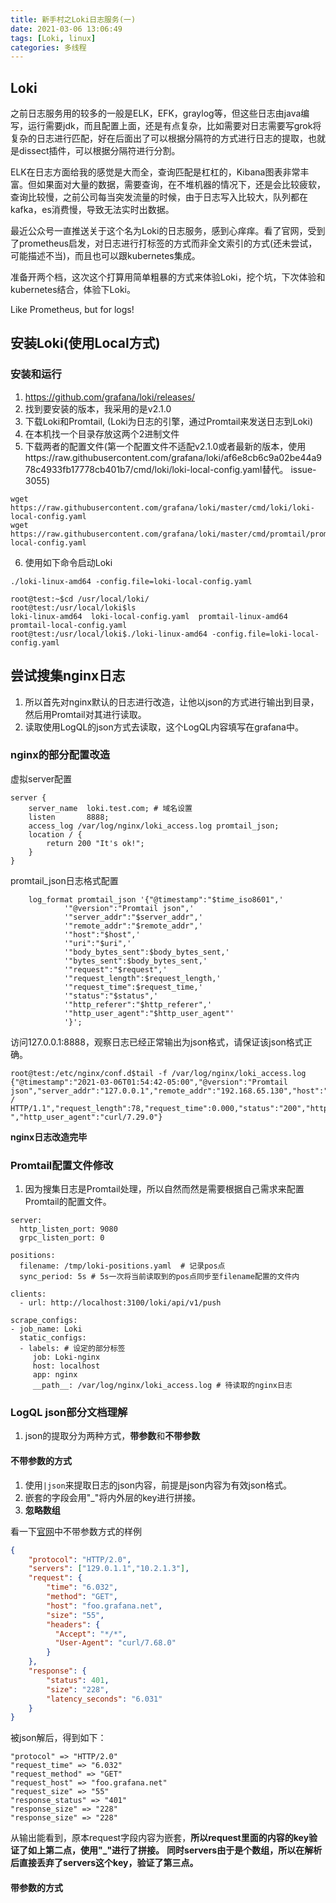 ```yaml
---
title: 新手村之Loki日志服务(一)
date: 2021-03-06 13:06:49
tags: [Loki, linux]
categories: 多线程
---
```



## Loki

之前日志服务用的较多的一般是ELK，EFK，graylog等，但这些日志由java编写，运行需要jdk，而且配置上面，还是有点复杂，比如需要对日志需要写grok将复杂的日志进行匹配，好在后面出了可以根据分隔符的方式进行日志的提取，也就是dissect插件，可以根据分隔符进行分割。

ELK在日志方面给我的感觉是大而全，查询匹配是杠杠的，Kibana图表非常丰富。但如果面对大量的数据，需要查询，在不堆机器的情况下，还是会比较疲软，查询比较慢，之前公司每当突发流量的时候，由于日志写入比较大，队列都在kafka，es消费慢，导致无法实时出数据。

最近公众号一直推送关于这个名为Loki的日志服务，感到心痒痒。看了官网，受到了prometheus启发，对日志进行打标签的方式而非全文索引的方式(还未尝试，可能描述不当)，而且也可以跟kubernetes集成。

准备开两个档，这次这个打算用简单粗暴的方式来体验Loki，挖个坑，下次体验和kubernetes结合，体验下Loki。

Like Prometheus, but for logs!

<!-- more -->



## 安装Loki(使用Local方式)

### 安装和运行

1. https://github.com/grafana/loki/releases/
2. 找到要安装的版本，我采用的是v2.1.0
3. 下载Loki和Promtail, (Loki为日志的引擎，通过Promtail来发送日志到Loki)
4. 在本机找一个目录存放这两个2进制文件
5. 下载两者的配置文件(第一个配置文件不适配v2.1.0或者最新的版本，使用https://raw.githubusercontent.com/grafana/loki/af6e8cb6c9a02be44a978c4933fb17778cb401b7/cmd/loki/loki-local-config.yaml替代。 issue-3055)
```shell
wget https://raw.githubusercontent.com/grafana/loki/master/cmd/loki/loki-local-config.yaml
wget https://raw.githubusercontent.com/grafana/loki/master/cmd/promtail/promtail-local-config.yaml
```
6. 使用如下命令启动Loki
```shell
./loki-linux-amd64 -config.file=loki-local-config.yaml
```

```shell
root@test:~$cd /usr/local/loki/
root@test:/usr/local/loki$ls
loki-linux-amd64  loki-local-config.yaml  promtail-linux-amd64  promtail-local-config.yaml
root@test:/usr/local/loki$./loki-linux-amd64 -config.file=loki-local-config.yaml
```

## 尝试搜集nginx日志

1. 所以首先对nginx默认的日志进行改造，让他以json的方式进行输出到目录，然后用Promtail对其进行读取。
2. 读取使用LogQL的json方式去读取，这个LogQL内容填写在grafana中。

### nginx的部分配置改造

虚拟server配置
```shell
server {
    server_name  loki.test.com; # 域名设置
    listen       8888;
    access_log /var/log/nginx/loki_access.log promtail_json;
    location / {
        return 200 "It's ok!";
    }
}
```

promtail_json日志格式配置

```shell
    log_format promtail_json '{"@timestamp":"$time_iso8601",'
            '"@version":"Promtail json",'
            '"server_addr":"$server_addr",'
            '"remote_addr":"$remote_addr",'
            '"host":"$host",'
            '"uri":"$uri",'
            '"body_bytes_sent":$body_bytes_sent,'
            '"bytes_sent":$body_bytes_sent,'
            '"request":"$request",'
            '"request_length":$request_length,'
            '"request_time":$request_time,'
            '"status":"$status",'
            '"http_referer":"$http_referer",'
            '"http_user_agent":"$http_user_agent"'
            '}';

```

访问127.0.0.1:8888，观察日志已经正常输出为json格式，请保证该json格式正确。

```shell
root@test:/etc/nginx/conf.d$tail -f /var/log/nginx/loki_access.log 
{"@timestamp":"2021-03-06T01:54:42-05:00","@version":"Promtail json","server_addr":"127.0.0.1","remote_addr":"192.168.65.130","host":"127.0.0.1","uri":"/","body_bytes_sent":8,"bytes_sent":8,"request":"GET / HTTP/1.1","request_length":78,"request_time":0.000,"status":"200","http_referer":"-","http_user_agent":"curl/7.29.0"}

```

**nginx日志改造完毕**


### Promtail配置文件修改

1. 因为搜集日志是Promtail处理，所以自然而然是需要根据自己需求来配置Promtail的配置文件。

```shell
server:
  http_listen_port: 9080
  grpc_listen_port: 0

positions:
  filename: /tmp/loki-positions.yaml  # 记录pos点
  sync_period: 5s # 5s一次将当前读取到的pos点同步至filename配置的文件内

clients:
  - url: http://localhost:3100/loki/api/v1/push

scrape_configs:
- job_name: Loki
  static_configs:
  - labels: # 设定的部分标签
     job: Loki-nginx
     host: localhost
     app: nginx
     __path__: /var/log/nginx/loki_access.log # 待读取的nginx日志
```

### LogQL json部分文档理解

1. json的提取分为两种方式，**带参数**和**不带参数**

#### 不带参数的方式
1. 使用`|json`来提取日志的json内容，前提是json内容为有效json格式。
2. 嵌套的字段会用"_"将内外层的key进行拼接。
3. **忽略数组**

看一下[官网](https://grafana.com/docs/loki/latest/logql/)中不带参数方式的样例
```json
{
    "protocol": "HTTP/2.0",
    "servers": ["129.0.1.1","10.2.1.3"],
    "request": {
        "time": "6.032",
        "method": "GET",
        "host": "foo.grafana.net",
        "size": "55",
        "headers": {
          "Accept": "*/*",
          "User-Agent": "curl/7.68.0"
        }
    },
    "response": {
        "status": 401,
        "size": "228",
        "latency_seconds": "6.031"
    }
}
```

被json解后，得到如下：
```shell
"protocol" => "HTTP/2.0"
"request_time" => "6.032"
"request_method" => "GET"
"request_host" => "foo.grafana.net"
"request_size" => "55"
"response_status" => "401"
"response_size" => "228"
"response_size" => "228"
```

从输出能看到，原本request字段内容为嵌套，**所以request里面的内容的key验证了如上第二点，使用"_"进行了拼接。**
**同时servers由于是个数组，所以在解析后直接丢弃了servers这个key，验证了第三点。**

#### 带参数的方式



